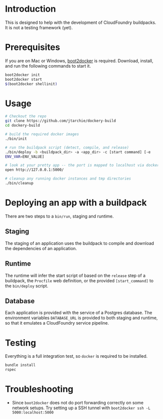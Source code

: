 # Introduction

This is designed to help with the development of CloudFoundry buildpacks. It is not a testing framework (yet).

# Prerequisites

If you are on Mac or Windows, [boot2docker](http://boot2docker.io/) is required. Download, install, and run the following commands to start it.

```sh
boot2docker init
boot2docker start
$(boot2docker shellinit)
```

# Usage

```sh
# Checkout the repo
git clone https://github.com/jtarchie/dockery-build
cd dockery-build

# build the required docker images
./bin/init

# run the buildpack script (detect, compile, and release)
./bin/deploy -b <buildpack_dir> -a <app_dir> -c [start command] [-e
ENV_VAR=ENV_VALUE]

# look at your pretty app -- the port is mapped to localhost via docker
open http://127.0.0.1:5000/

# cleanup any running docker instances and tmp directories
./bin/cleanup
```

# Deploying an app with a buildpack

There are two steps to a `bin/run`, staging and runtime.

## Staging

The staging of an application uses the buildpack to compile and
download the dependencies of an application.

## Runtime

The runtime will infer the start script of based on the `release`
step of a buildpack, the `Procfile` web definition, or the provided
`[start_command]` to the `bin/deploy` script.

## Database

Each application is provided with the service of a Postgres database. The
environment variables `DATABASE_URL` is provided to both staging and
runtime, so that it emulates a CloudFoundry service pipeline.

# Testing

Everything is a full integration test, so `docker` is required to be
installed.

```sh
bundle install
rspec
```

# Troubleshooting

* Since `boot2docker` does not do port forwarding correctly on some network setups. Try setting up a SSH tunnel with `boot2docker ssh -L 5000:localhost:5000`
